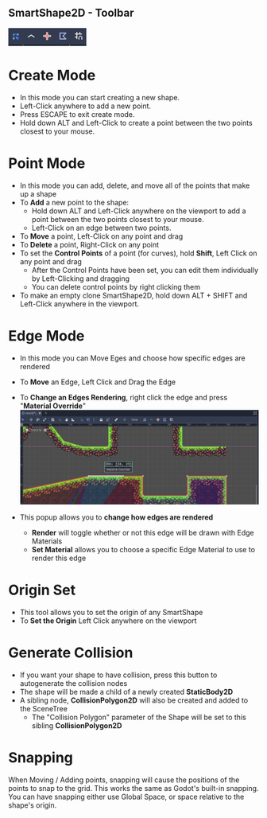 SmartShape2D - Toolbar
---
![Toolbar Default State](./imgs/Toolbar-PointEdit.png)
# Create Mode
- In this mode you can start creating a new shape.
- Left-Click anywhere to add a new point.
- Press ESCAPE to exit create mode.
- Hold down ALT and Left-Click to create a point between the two points closest to your mouse. 
# Point Mode
- In this mode you can add, delete, and move all of the points that make up a shape
- To **Add** a new point to the shape:
  - Hold down ALT and Left-Click anywhere on the viewport to add a point between the two points closest to your mouse.
  - Left-Click on an edge between two points.
- To **Move** a point, Left-Click on any point and drag
- To **Delete** a point, Right-Click on any point
- To set the **Control Points** of a point (for curves), hold **Shift**, Left Click on any point and drag
  - After the Control Points have been set, you can edit them individually by Left-Clicking and dragging
  - You can delete control points by right clicking them
 - To make an empty clone SmartShape2D, hold down ALT + SHIFT and Left-Click anywhere in the viewport.
# Edge Mode
- In this mode you can Move Eges and choose how specific edges are rendered
- To **Move** an Edge, Left Click and Drag the Edge
- To **Change an Edges Rendering**, right click the edge and press "**Material Override**"
![EdgeData Popup]( ./imgs/EdgeEdit-MaterialOverride.png )

- This popup allows you to **change how edges are rendered**
  - **Render** will toggle whether or not this edge will be drawn with Edge Materials
  - **Set Material** allows you to choose a specific Edge Material to use to render this edge
# Origin Set
- This tool allows you to set the origin of any SmartShape
- To **Set the Origin** Left Click anywhere on the viewport
# Generate Collision
- If you want your shape to have collision, press this button to autogenerate the collision nodes
- The shape will be made a child of a newly created **StaticBody2D**
- A sibling node, **CollisionPolygon2D** will also be created and added to the SceneTree
  - The "Collision Polygon" parameter of the Shape will be set to this sibling **CollisionPolygon2D**
# Snapping
When Moving / Adding points, snapping will cause the positions of the points to snap to the grid. This works the same as Godot's built-in snapping.
You can have snapping either use Global Space, or space relative to the shape's origin.
